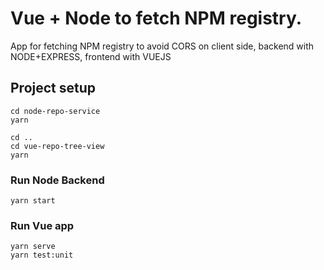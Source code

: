 # Vue + Node to fetch NPM registry.

App for fetching NPM registry to avoid CORS on client side, backend with NODE+EXPRESS, frontend with VUEJS

## Project setup
```
cd node-repo-service
yarn

cd ..
cd vue-repo-tree-view
yarn
```

### Run Node Backend
```
yarn start
```

### Run Vue app
```
yarn serve
yarn test:unit
```
